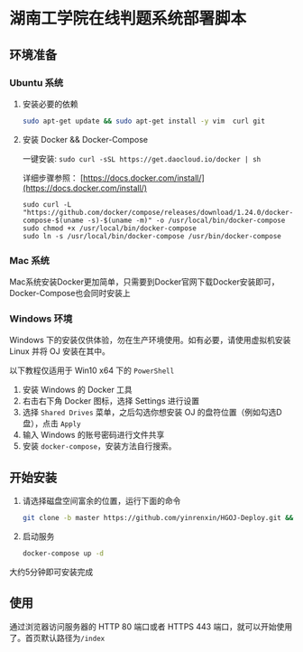 # 湖南工学院在线判题系统部署脚本
## 环境准备

### Ubuntu 系统

1. 安装必要的依赖

    ```bash
    sudo apt-get update && sudo apt-get install -y vim  curl git
    ```

2. 安装 Docker && Docker-Compose

    一键安装: `sudo curl -sSL https://get.daocloud.io/docker | sh`  

    详细步骤参照： [https://docs.docker.com/install/](https://docs.docker.com/install/)  

   ```
   sudo curl -L "https://github.com/docker/compose/releases/download/1.24.0/docker-compose-$(uname -s)-$(uname -m)" -o /usr/local/bin/docker-compose
   sudo chmod +x /usr/local/bin/docker-compose
   sudo ln -s /usr/local/bin/docker-compose /usr/bin/docker-compose
   ```

### Mac 系统

Mac系统安装Docker更加简单，只需要到Docker官网下载Docker安装即可，Docker-Compose也会同时安装上

### Windows 环境


Windows 下的安装仅供体验，勿在生产环境使用。如有必要，请使用虚拟机安装 Linux 并将 OJ 安装在其中。

以下教程仅适用于 Win10 x64 下的 `PowerShell`

1. 安装 Windows 的 Docker 工具
2. 右击右下角 Docker 图标，选择 Settings 进行设置
3. 选择 `Shared Drives` 菜单，之后勾选你想安装 OJ 的盘符位置（例如勾选D盘），点击 `Apply`
4. 输入 Windows 的账号密码进行文件共享
5. 安装 `docker-compose`，安装方法自行搜索。

## 开始安装

1. 请选择磁盘空间富余的位置，运行下面的命令

    ```bash
    git clone -b master https://github.com/yinrenxin/HGOJ-Deploy.git && cd HGOJ-Deploy
    ```

2. 启动服务

    ```bash
    docker-compose up -d
    ```

大约5分钟即可安装完成

## 使用

通过浏览器访问服务器的 HTTP 80 端口或者 HTTPS 443 端口，就可以开始使用了。首页默认路径为`/index`

